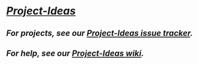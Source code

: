 # [*Project-Ideas*](https://github.com/isislab/Project-Ideas/issues)

## *For projects, see our [Project-Ideas issue tracker](https://github.com/isislab/Project-Ideas/issues).*

## *For help, see our [Project-Ideas wiki](https://github.com/isislab/Project-Ideas/wiki).*
